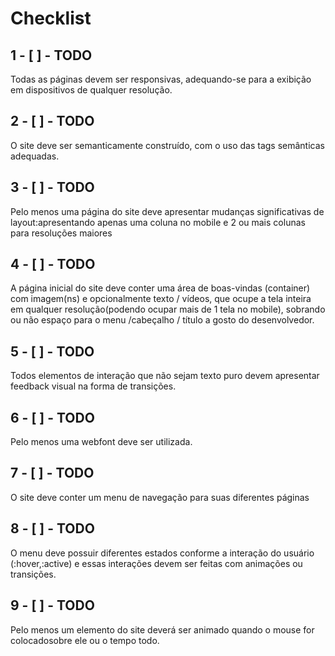 # Checklist

## 1 - [   ] - TODO 
Todas as páginas devem ser responsivas, adequando-se para a exibição em dispositivos de qualquer resolução.

## 2 - [   ] - TODO 
O site deve ser semanticamente construído, com o uso das tags semânticas adequadas.

## 3 - [   ] - TODO 
Pelo menos uma página do site deve apresentar mudanças significativas de layout:apresentando apenas uma coluna no 
mobile e 2 ou mais colunas para resoluções maiores

## 4 - [   ] - TODO 
A página inicial do site deve conter uma área de boas-vindas (container) com imagem(ns) e opcionalmente texto / vídeos,
que ocupe a tela inteira em qualquer resolução(podendo ocupar mais de 1 tela no mobile), sobrando ou não espaço para o 
menu /cabeçalho / título a gosto do desenvolvedor.

## 5 - [   ] - TODO 
Todos elementos de interação que não sejam texto puro devem apresentar feedback visual na forma de transições.

## 6 - [   ] - TODO 
Pelo menos uma webfont deve ser utilizada.

## 7 - [   ] - TODO
O site deve conter um menu de navegação para suas diferentes páginas

## 8 - [   ] - TODO
O menu deve possuir diferentes estados conforme a interação do usuário (:hover,:active) e essas interações devem ser 
feitas com animações ou transições.

## 9 - [   ] - TODO
Pelo menos um elemento do site deverá ser animado quando o mouse for colocadosobre ele ou o tempo todo.